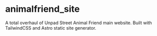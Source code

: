 # animalfriend_site
A total overhaul of Unpad Street Animal Friend main website. Built with TailwindCSS and Astro static site generator.
